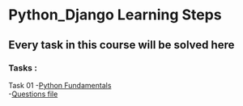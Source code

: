 # Python_Django Learning Steps
## Every task in this course will be solved here
### Tasks :
Task 01 -[Python Fundamentals ](https://github.com/PydevAzmi/Python_Django/blob/master/Task%2001/Task%2001-Python%20fundamentals.py)<br>
                    -[Questions file](https://github.com/PydevAzmi/Python_Django/blob/master/Tasks%20files/01-Python%20Tasks%20Part%201.pdf)
